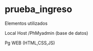 # prueba_ingreso

Elementos utilizados 

Local Host /PhMyadmin (base de datos)

Pg WEB (HTML,CSS,JS)




